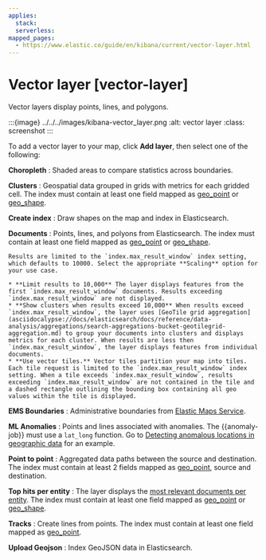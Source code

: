 ```yaml
---
applies:
  stack:
  serverless:
mapped_pages:
  - https://www.elastic.co/guide/en/kibana/current/vector-layer.html
---
```


# Vector layer [vector-layer]

Vector layers display points, lines, and polygons.

:::{image} ../../../images/kibana-vector_layer.png
:alt: vector layer
:class: screenshot
:::

To add a vector layer to your map, click **Add layer**, then select one of the following:

**Choropleth**
:   Shaded areas to compare statistics across boundaries.

**Clusters**
:   Geospatial data grouped in grids with metrics for each gridded cell. The index must contain at least one field mapped as [geo_point](asciidocalypse://docs/elasticsearch/docs/reference/elasticsearch/mapping-reference/geo-point.md) or [geo_shape](asciidocalypse://docs/elasticsearch/docs/reference/elasticsearch/mapping-reference/geo-shape.md).

**Create index**
:   Draw shapes on the map and index in Elasticsearch.

**Documents**
:   Points, lines, and polyons from Elasticsearch. The index must contain at least one field mapped as [geo_point](https://www.elastic.co/guide/en/elasticsearch/reference/current/geo-point.html) or [geo_shape](https://www.elastic.co/guide/en/elasticsearch/reference/current/geo-shape.html).

    Results are limited to the `index.max_result_window` index setting, which defaults to 10000. Select the appropriate **Scaling** option for your use case.

    * **Limit results to 10,000** The layer displays features from the first `index.max_result_window` documents. Results exceeding `index.max_result_window` are not displayed.
    * **Show clusters when results exceed 10,000** When results exceed `index.max_result_window`, the layer uses [GeoTile grid aggregation](asciidocalypse://docs/elasticsearch/docs/reference/data-analysis/aggregations/search-aggregations-bucket-geotilegrid-aggregation.md) to group your documents into clusters and displays metrics for each cluster. When results are less then `index.max_result_window`, the layer displays features from individual documents.
    * **Use vector tiles.** Vector tiles partition your map into tiles. Each tile request is limited to the `index.max_result_window` index setting. When a tile exceeds `index.max_result_window`, results exceeding `index.max_result_window` are not contained in the tile and a dashed rectangle outlining the bounding box containing all geo values within the tile is displayed.


**EMS Boundaries**
:   Administrative boundaries from [Elastic Maps Service](https://www.elastic.co/elastic-maps-service).

**ML Anomalies**
:   Points and lines associated with anomalies. The {{anomaly-job}} must use a `lat_long` function. Go to [Detecting anomalous locations in geographic data](../../machine-learning/anomaly-detection/geographic-anomalies.md) for an example.

**Point to point**
:   Aggregated data paths between the source and destination. The index must contain at least 2 fields mapped as [geo_point](https://www.elastic.co/guide/en/elasticsearch/reference/current/geo-point.html), source and destination.

**Top hits per entity**
:   The layer displays the [most relevant documents per entity](maps-top-hits-aggregation.md). The index must contain at least one field mapped as [geo_point](https://www.elastic.co/guide/en/elasticsearch/reference/current/geo-point.html) or [geo_shape](https://www.elastic.co/guide/en/elasticsearch/reference/current/geo-shape.html).

**Tracks**
:   Create lines from points. The index must contain at least one field mapped as [geo_point](https://www.elastic.co/guide/en/elasticsearch/reference/current/geo-point.html).

**Upload Geojson**
:   Index GeoJSON data in Elasticsearch.




